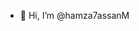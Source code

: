 - 👋 Hi, I’m @hamza7assanM

<!---
hamza7assanM/hamza7assanM is a ✨ special ✨ repository because its `README.md` (this file) appears on your GitHub profile.
You can click the Preview link to take a look at your changes.
--->
